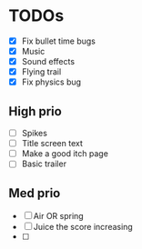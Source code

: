 # TODOs

- [x] Fix bullet time bugs
- [x] Music
- [x] Sound effects
- [x] Flying trail
- [x] Fix physics bug

## High prio

- [ ] Spikes
- [ ] Title screen text
- [ ] Make a good itch page
- [ ] Basic trailer

## Med prio

- [ ] Air OR spring
- [ ] Juice the score increasing
- [ ] 